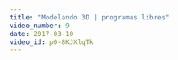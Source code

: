 ```yaml
---
title: "Modelando 3D | programas libres"
video_number: 9
date: 2017-03-10
video_id: p0-8KJXlqTk
---
```

